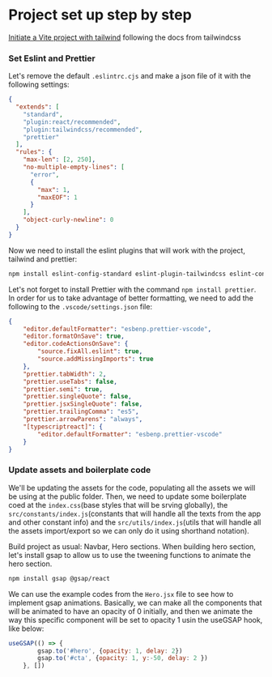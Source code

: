 # Project set up step by step

[Initiate a Vite project with tailwind](https://tailwindcss.com/docs/guides/vite) following the docs from tailwindcss

### Set Eslint and Prettier

Let's remove the default `.eslintrc.cjs` and make a json file of it with the following settings:

```json
{
  "extends": [
    "standard",
    "plugin:react/recommended",
    "plugin:tailwindcss/recommended",
    "prettier"
  ],
  "rules": {
    "max-len": [2, 250],
    "no-multiple-empty-lines": [
      "error",
      {
        "max": 1,
        "maxEOF": 1
      }
    ],
    "object-curly-newline": 0
  }
}
```

Now we need to install the eslint plugins that will work with the project, tailwind and prettier:

```bash
npm install eslint-config-standard eslint-plugin-tailwindcss eslint-config-prettier
```

Let's not forget to install Prettier with the command `npm install prettier`. In order for us to take advantage of better formatting, we need to add the following to the `.vscode/settings.json` file:

```json
{
    "editor.defaultFormatter": "esbenp.prettier-vscode",
    "editor.formatOnSave": true,
    "editor.codeActionsOnSave": {
        "source.fixAll.eslint": true,
        "source.addMissingImports": true
    },
    "prettier.tabWidth": 2,
    "prettier.useTabs": false,
    "prettier.semi": true,
    "prettier.singleQuote": false,
    "prettier.jsxSingleQuote": false,
    "prettier.trailingComma": "es5",
    "prettier.arrowParens": "always",
    "[typescriptreact]": {
        "editor.defaultFormatter": "esbenp.prettier-vscode"
    }
}
```

### Update assets and boilerplate code

We'll be updating the assets for the code, populating all the assets we will be using at the public folder. Then, we need to update some boilerplate coed at the `index.css`(base styles that will be srving globally), the `src/constants/index.js`(constants that will handle all the texts from the app and other constant info) and the `src/utils/index.js`(utils that will handle all the assets import/export so we can only do it using shorthand notation).

Build project as usual: Navbar, Hero sections. When building hero section, let's install gsap to allow us to use the tweening functions to animate the hero section.

```bash
npm install gsap @gsap/react
```

We can use the example codes from the `Hero.jsx` file to see how to implement gsap animations. Basically, we can make all the components that will be animated to have an opacity of 0 initially, and then we animate the way this specific component will be set to opacity 1 usin the useGSAP hook, like below:

```js
useGSAP(() => {
        gsap.to('#hero', {opacity: 1, delay: 2})
        gsap.to('#cta', {opacity: 1, y:-50, delay: 2 })
    }, [])
```